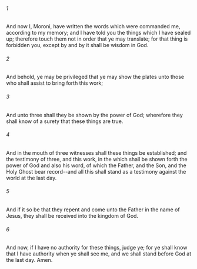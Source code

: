 ###### 1
And now I, Moroni, have written the words which were commanded me, according to my memory; and I have told you the things which I have sealed up; therefore touch them not in order that ye may translate; for that thing is forbidden you, except by and by it shall be wisdom in God.

###### 2
And behold, ye may be privileged that ye may show the plates unto those who shall assist to bring forth this work;

###### 3
And unto three shall they be shown by the power of God; wherefore they shall know of a surety that these things are true.

###### 4
And in the mouth of three witnesses shall these things be established; and the testimony of three, and this work, in the which shall be shown forth the power of God and also his word, of which the Father, and the Son, and the Holy Ghost bear record--and all this shall stand as a testimony against the world at the last day.

###### 5
And if it so be that they repent and come unto the Father in the name of Jesus, they shall be received into the kingdom of God.

###### 6
And now, if I have no authority for these things, judge ye; for ye shall know that I have authority when ye shall see me, and we shall stand before God at the last day. Amen.

